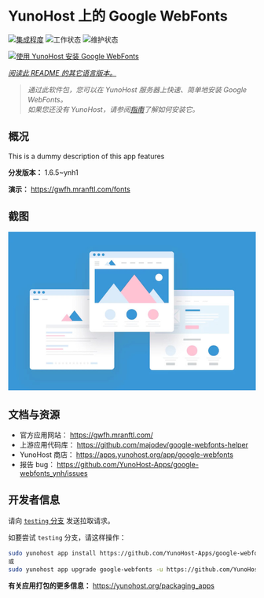 <!--
注意：此 README 由 <https://github.com/YunoHost/apps/tree/master/tools/readme_generator> 自动生成
请勿手动编辑。
-->

# YunoHost 上的 Google WebFonts

[![集成程度](https://apps.yunohost.org/badge/integration/google-webfonts)](https://ci-apps.yunohost.org/ci/apps/google-webfonts/)
![工作状态](https://apps.yunohost.org/badge/state/google-webfonts)
![维护状态](https://apps.yunohost.org/badge/maintained/google-webfonts)

[![使用 YunoHost 安装 Google WebFonts](https://install-app.yunohost.org/install-with-yunohost.svg)](https://install-app.yunohost.org/?app=google-webfonts)

*[阅读此 README 的其它语言版本。](./ALL_README.md)*

> *通过此软件包，您可以在 YunoHost 服务器上快速、简单地安装 Google WebFonts。*  
> *如果您还没有 YunoHost，请参阅[指南](https://yunohost.org/install)了解如何安装它。*

## 概况

This is a dummy description of this app features


**分发版本：** 1.6.5~ynh1

**演示：** <https://gwfh.mranftl.com/fonts>

## 截图

![Google WebFonts 的截图](./doc/screenshots/example.jpg)

## 文档与资源

- 官方应用网站： <https://gwfh.mranftl.com/>
- 上游应用代码库： <https://github.com/majodev/google-webfonts-helper>
- YunoHost 商店： <https://apps.yunohost.org/app/google-webfonts>
- 报告 bug： <https://github.com/YunoHost-Apps/google-webfonts_ynh/issues>

## 开发者信息

请向 [`testing` 分支](https://github.com/YunoHost-Apps/google-webfonts_ynh/tree/testing) 发送拉取请求。

如要尝试 `testing` 分支，请这样操作：

```bash
sudo yunohost app install https://github.com/YunoHost-Apps/google-webfonts_ynh/tree/testing --debug
或
sudo yunohost app upgrade google-webfonts -u https://github.com/YunoHost-Apps/google-webfonts_ynh/tree/testing --debug
```

**有关应用打包的更多信息：** <https://yunohost.org/packaging_apps>
